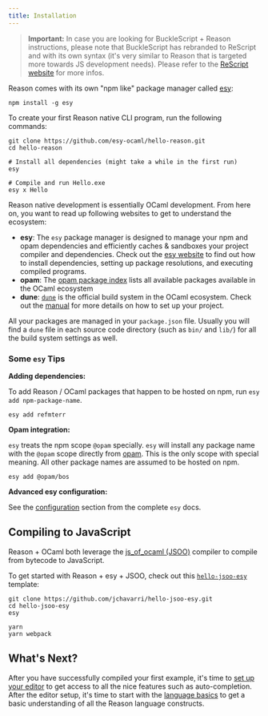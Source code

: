 ```yaml
---
title: Installation
---
```


> **Important:** In case you are looking for BuckleScript + Reason instructions, please note that BuckleScript has rebranded to ReScript and with its own syntax (it's very similar to Reason that is targeted more towards JS development needs). Please refer to the [ReScript website](https://rescript-lang.org) for more infos.

Reason comes with its own "npm like" package manager called [esy](https://esy.sh):

```
npm install -g esy
```

To create your first Reason native CLI program, run the following commands:

```
git clone https://github.com/esy-ocaml/hello-reason.git
cd hello-reason

# Install all dependencies (might take a while in the first run)
esy 

# Compile and run Hello.exe
esy x Hello
```

Reason native development is essentially OCaml development. From here on, you want to read up following websites to get to understand the ecosystem:

- **esy**: The `esy` package manager is designed to manage your npm and opam dependencies and efficiently caches & sandboxes your project compiler and dependencies. Check out the [esy website](https://esy.sh) to find out how to install dependencies, setting up package resolutions, and executing compiled programs.
- **opam**: The [opam package index](https://opam.ocaml.org/packages/) lists all available packages available in the OCaml ecosystem
- **dune**: [`dune`](https://github.com/ocaml/dune) is the official build system in the OCaml ecosystem. Check out the [manual](https://dune.readthedocs.io/en/latest/) for more details on how to set up your project.

All your packages are managed in your `package.json` file. Usually you will find a `dune` file in each source code directory (such as `bin/` and `lib/`) for all the build system settings as well.


### Some `esy` Tips

**Adding dependencies:**

To add Reason / OCaml packages that happen to be hosted on npm, run `esy add npm-package-name`.

```
esy add refmterr
```

**Opam integration:**

`esy` treats the npm scope `@opam` specially. `esy` will install any package name with the `@opam` scope directly from [opam](https://opam.ocaml.org/packages/). This is the only scope with special meaning. All other package names are assumed to be hosted on npm.

```
esy add @opam/bos
```

**Advanced esy configuration:**

See the [configuration](https://esy.sh/docs/en/configuration.html) section from the complete `esy` docs.

## Compiling to JavaScript

Reason + OCaml both leverage the [js_of_ocaml (JSOO)](https://ocsigen.org/js_of_ocaml/3.7.0/manual/overview) compiler to compile from bytecode to JavaScript.

To get started with Reason + esy + JSOO, check out this [`hello-jsoo-esy`](https://github.com/jchavarri/hello-jsoo-esy) template:

```
git clone https://github.com/jchavarri/hello-jsoo-esy.git
cd hello-jsoo-esy
esy

yarn
yarn webpack
```

## What's Next?

After you have successfully compiled your first example, it's time to [set up your editor](editor-plugins.md) to get access to all the nice features such as auto-completion. After the editor setup, it's time to start with the [language basics](overview.md) to get a basic understanding of all the Reason language constructs.

